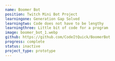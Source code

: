 ```yaml
---
name: Boomer Bot
position: Twitch Mini Bot Project
learningone: Generation Gap Solved
learningtwo: Code does not have to be lengthy
learningthree: Little bit of code for a program
image: boomer_bot_1.webp
github: https://github.com/CodeItQuick/BoomerBot
progress: complete
status: inactive
project_type: prototype
---
```

